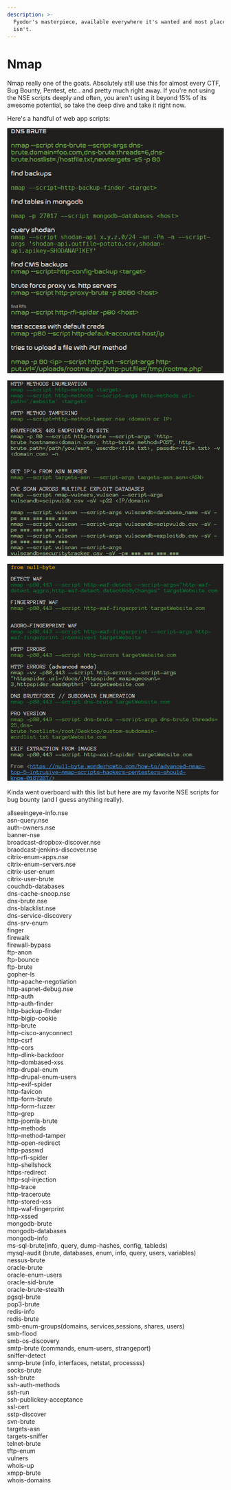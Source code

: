 ```yaml
---
description: >-
  Fyodor's masterpiece, available everywhere it's wanted and most places that it
  isn't.
---
```


# Nmap

Nmap really one of the goats.  Absolutely still use this for almost every CTF, Bug Bounty, Pentest, etc.. and pretty much right away.  If you're not using the NSE scripts deeply and often, you aren't using it beyond 15%  of its awesome potential, so take the deep dive and take it right now.    
  
Here's a handful of web app scripts:

![](../.gitbook/assets/image%20%2814%29.png)

![Don&apos;t forget to have fun ](../.gitbook/assets/image%20%2817%29.png)

![](../.gitbook/assets/image%20%2815%29.png)

Kinda went overboard with this list but here are my favorite NSE scripts for bug bounty \(and I guess anything really\).

allseeingeye-info.nse   
asn-query.nse   
auth-owners.nse   
banner-nse   
broadcast-dropbox-discover.nse   
braodcast-jenkins-discover.nse   
citrix-enum-apps.nse   
citrix-enum-servers.nse   
citrix-user-enum   
citrix-user-brute   
couchdb-databases   
dns-cache-snoop.nse   
dns-brute.nse   
dns-blacklist.nse   
dns-service-discovery   
dns-srv-enum   
finger   
firewalk   
firewall-bypass   
ftp-anon   
ftp-bounce   
ftp-brute   
gopher-ls   
http-apache-negotiation   
http-aspnet-debug.nse   
http-auth   
http-auth-finder   
http-backup-finder   
http-bigip-cookie   
http-brute   
http-cisco-anyconnect   
http-csrf   
http-cors   
http-dlink-backdoor   
http-dombased-xss   
http-drupal-enum   
http-drupal-enum-users   
http-exif-spider   
http-favicon   
http-form-brute   
http-form-fuzzer   
http-grep   
http-joomla-brute   
http-methods   
http-method-tamper   
http-open-redirect   
http-passwd   
http-rfi-spider   
http-shellshock   
https-redirect   
http-sql-injection   
http-trace   
http-traceroute   
http-stored-xss   
http-waf-fingerprint   
http-xssed   
mongodb-brute   
mongodb-databases   
mongodb-info   
ms-sql-brute\(info, query, dump-hashes, config, tableds\)   
mysql-audit \(brute, databases, enum, info, query, users, variables\)   
nessus-brute   
oracle-brute   
oracle-enum-users   
oracle-sid-brute   
oracle-brute-stealth   
pgsql-brute   
pop3-brute   
redis-info   
redis-brute   
smb-enum-groups\(domains, services,sessions, shares, users\)   
smb-flood   
smb-os-discovery   
smtp-brute \(commands, enum-users, strangeport\)   
sniffer-detect   
snmp-brute \(info, interfaces, netstat, processss\)   
socks-brute   
ssh-brute   
ssh-auth-methods   
ssh-run   
ssh-publickey-acceptance   
ssl-cert   
sstp-discover   
svn-brute   
targets-asn   
targets-sniffer   
telnet-brute   
tftp-enum   
vulners   
whois-up   
xmpp-brute   
whois-domains


